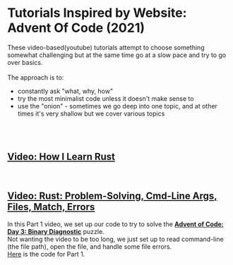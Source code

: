 # Tutorials Inspired by Website: Advent Of Code (2021)

These video-based(youtube) tutorials attempt to choose something somewhat challenging but at the same time go at a slow pace and try to go over basics.  
<br/>
The approach is to:
- constantly ask "what, why, how"
- try the most minimalist code unless it doesn't make sense to
- use the "onion" - sometimes we go deep into one topic, and at other times it's very shallow but we cover various topics  
<br/>  
<br/>  


## [Video: How I Learn Rust](https://www.youtube.com/watch?v=zTe-8WwR4Xc&list=PLNKa8O7lX-w5OCsqlXnfS-mhrzvyhzU0u&index=1)  
<br/>  

## [Video: Rust: Problem-Solving, Cmd-Line Args, Files, Match, Errors](https://www.youtube.com/watch?v=OlssSNQIH9E)  
In this Part 1 video, we set up our code to try to solve the [**Advent of Code: Day 3: Binary Diagnostic**](https://adventofcode.com/2021/day/3) puzzle.  
Not wanting the video to be too long, we just set up to read command-line (the file path), open the file, and handle some file errors.  
[Here](https://github.com/elicorrales/advent-of-code-binary-diagnostic-num-1) is the code for Part 1.  
<br/>
  
